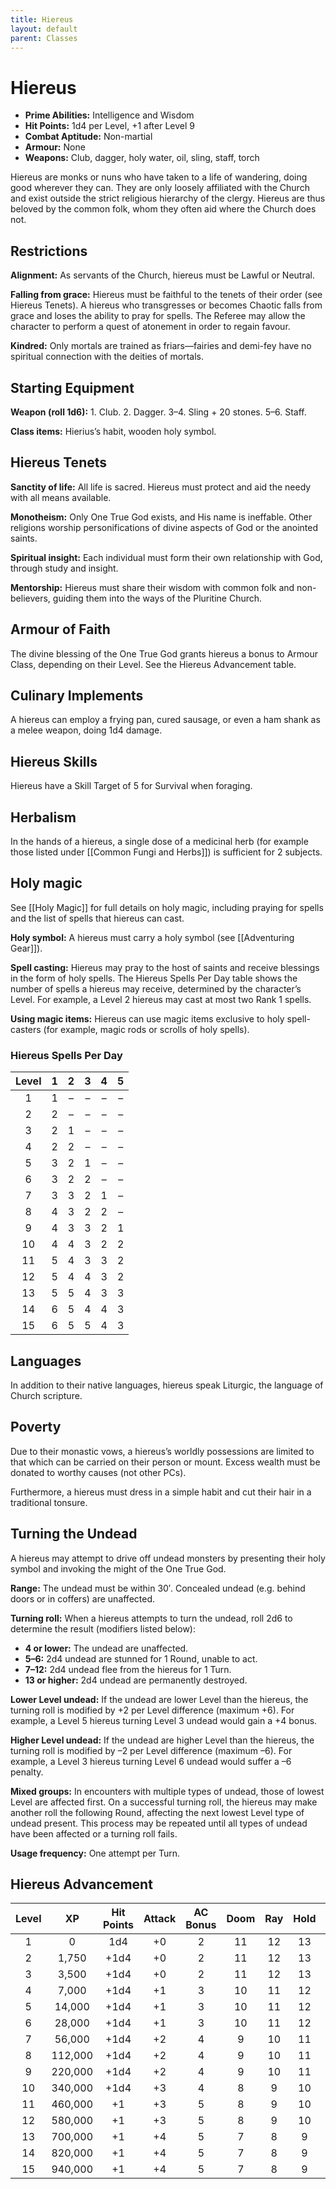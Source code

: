 ```yaml
---
title: Hiereus
layout: default
parent: Classes
---
```

# Hiereus

* **Prime Abilities:** Intelligence and Wisdom
* **Hit Points:** 1d4 per Level, +1 after Level 9
* **Combat Aptitude:** Non-martial
* **Armour:** None
* **Weapons:** Club, dagger, holy water, oil, sling, staff, torch

Hiereus are monks or nuns who have taken to a life of wandering, doing good wherever they can. They are only loosely affiliated with the Church and exist outside the strict religious hierarchy of the clergy. Hiereus are thus beloved by the common folk, whom they often aid where the Church does not.

## Restrictions

**Alignment:** As servants of the Church, hiereus must be Lawful or Neutral.

**Falling from grace:** Hiereus must be faithful to the tenets of their order (see Hiereus Tenets). A hiereus who transgresses or becomes Chaotic falls from grace and loses the ability to pray for spells. The Referee may allow the character to perform a quest of atonement in order to regain favour.

**Kindred:** Only mortals are trained as friars—fairies and demi-fey have no spiritual connection with the deities of mortals.

## Starting Equipment

**Weapon (roll 1d6):** 1. Club. 2. Dagger. 3–4. Sling + 20 stones. 5–6. Staff.

**Class items:** Hierius’s habit, wooden holy symbol.

## Hiereus Tenets

**Sanctity of life:** All life is sacred. Hiereus must protect and aid the needy with all means available.

**Monotheism:** Only One True God exists, and His name is ineffable. Other religions worship personifications of divine aspects of God or the anointed saints.

**Spiritual insight:** Each individual must form their own relationship with God, through study and insight.

**Mentorship:** Hiereus must share their wisdom with common folk and non-believers, guiding them into the ways of the Pluritine Church.

## Armour of Faith

The divine blessing of the One True God grants hiereus a bonus to Armour Class, depending on their Level. See the Hiereus Advancement table.

## Culinary Implements

A hiereus can employ a frying pan, cured sausage, or even a ham shank as a melee weapon, doing 1d4 damage.

## Hiereus Skills

Hiereus have a Skill Target of 5 for Survival when foraging.

## Herbalism

In the hands of a hiereus, a single dose of a medicinal herb (for example those listed under [[Common Fungi and Herbs]]) is sufficient for 2 subjects.

## Holy magic

See [[Holy Magic]] for full details on holy magic, including praying for spells and the list of spells that hiereus can cast.

**Holy symbol:** A hiereus must carry a holy symbol (see [[Adventuring Gear]]).

**Spell casting:** Hiereus may pray to the host of saints and receive blessings in the form of holy spells. The Hiereus Spells Per Day table shows the number of spells a hiereus may receive, determined by the character’s Level. For example, a Level 2 hiereus may cast at most two Rank 1 spells.

**Using magic items:** Hiereus can use magic items exclusive to holy spell-casters (for example, magic rods or scrolls of holy spells).

### Hiereus Spells Per Day

| Level | 1 | 2 | 3 | 4 | 5 |
| :---: | :-: | :-: | :-: | :-: | :-: |
| 1 | 1 | – | – | – | – |
| 2 | 2 | – | – | – | – |
| 3 | 2 | 1 | – | – | – |
| 4 | 2 | 2 | – | – | – |
| 5 | 3 | 2 | 1 | – | – |
| 6 | 3 | 2 | 2 | – | – |
| 7 | 3 | 3 | 2 | 1 | – |
| 8 | 4 | 3 | 2 | 2 | – |
| 9 | 4 | 3 | 3 | 2 | 1 |
| 10 | 4 | 4 | 3 | 2 | 2 |
| 11 | 5 | 4 | 3 | 3 | 2 |
| 12 | 5 | 4 | 4 | 3 | 2 |
| 13 | 5 | 5 | 4 | 3 | 3 |
| 14 | 6 | 5 | 4 | 4 | 3 |
| 15 | 6 | 5 | 5 | 4 | 3 |

## Languages

In addition to their native languages, hiereus speak Liturgic, the language of Church scripture.

## Poverty

Due to their monastic vows, a hiereus’s worldly possessions are limited to that which can be carried on their person or mount. Excess wealth must be donated to worthy causes (not other PCs).

Furthermore, a hiereus must dress in a simple habit and cut their hair in a traditional tonsure.

## Turning the Undead

A hiereus may attempt to drive off undead monsters by presenting their holy symbol and invoking the might of the One True God.

**Range:** The undead must be within 30′. Concealed undead (e.g. behind doors or in coffers) are unaffected.

**Turning roll:** When a hiereus attempts to turn the undead, roll 2d6 to determine the result (modifiers listed below):

* **4 or lower:** The undead are unaffected.
* **5–6:** 2d4 undead are stunned for 1 Round, unable to act.
* **7–12:** 2d4 undead flee from the hiereus for 1 Turn.
* **13 or higher:** 2d4 undead are permanently destroyed.

**Lower Level undead:** If the undead are lower Level than the hiereus, the turning roll is modified by +2 per Level difference (maximum +6). For example, a Level 5 hiereus turning Level 3 undead would gain a +4 bonus.

**Higher Level undead:** If the undead are higher Level than the hiereus, the turning roll is modified by –2 per Level difference (maximum –6). For example, a Level 3 hiereus turning Level 6 undead would suffer a –6 penalty.

**Mixed groups:** In encounters with multiple types of undead, those of lowest Level are affected first. On a successful turning roll, the hiereus may make another roll the following Round, affecting the next lowest Level type of undead present. This process may be repeated until all types of undead have been affected or a turning roll fails.

**Usage frequency:** One attempt per Turn.

## Hiereus Advancement

| Level | XP | Hit Points | Attack | AC Bonus | Doom | Ray | Hold | Blast | Spell |
| :---: | :---: | :---: | :---: | :---: | :---: | :---: | :---: | :---: | :---: |
| 1 | 0 | 1d4 | +0 | 2 | 11 | 12 | 13 | 16 | 14 |
| 2 | 1,750 | +1d4 | +0 | 2 | 11 | 12 | 13 | 16 | 14 |
| 3 | 3,500 | +1d4 | +0 | 2 | 11 | 12 | 13 | 16 | 14 |
| 4 | 7,000 | +1d4 | +1 | 3 | 10 | 11 | 12 | 15 | 13 |
| 5 | 14,000 | +1d4 | +1 | 3 | 10 | 11 | 12 | 15 | 13 |
| 6 | 28,000 | +1d4 | +1 | 3 | 10 | 11 | 12 | 15 | 13 |
| 7 | 56,000 | +1d4 | +2 | 4 | 9 | 10 | 11 | 14 | 12 |
| 8 | 112,000 | +1d4 | +2 | 4 | 9 | 10 | 11 | 14 | 12 |
| 9 | 220,000 | +1d4 | +2 | 4 | 9 | 10 | 11 | 14 | 12 |
| 10 | 340,000 | +1d4 | +3 | 4 | 8 | 9 | 10 | 13 | 11 |
| 11 | 460,000 | +1 | +3 | 5 | 8 | 9 | 10 | 13 | 11 |
| 12 | 580,000 | +1 | +3 | 5 | 8 | 9 | 10 | 13 | 11 |
| 13 | 700,000 | +1 | +4 | 5 | 7 | 8 | 9 | 12 | 10 |
| 14 | 820,000 | +1 | +4 | 5 | 7 | 8 | 9 | 12 | 10 |
| 15 | 940,000 | +1 | +4 | 5 | 7 | 8 | 9 | 12 | 10 |